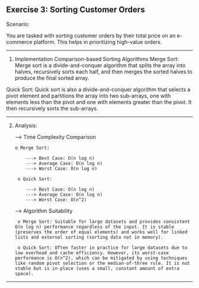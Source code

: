 Exercise 3: Sorting Customer Orders
------------------------------------------------------------------------------------------------------------------------------

Scenario:

You are tasked with sorting customer orders by their total price on an e-commerce platform. This helps in prioritizing high-value orders.

------------------------------------------------------------------------------------------------------------------------------
1. Implementation
  Comparison-based Sorting Algorithms
    Merge Sort:
      Merge sort is a divide-and-conquer algorithm that splits the array into halves, recursively sorts each half, and then merges the sorted halves to produce the final sorted array.

  Quick Sort:
      Quick sort is also a divide-and-conquer algorithm that selects a pivot element and partitions the array into two sub-arrays, one with elements less than the pivot and one with elements greater than the pivot. It then recursively sorts the sub-arrays.

------------------------------------------------------------------------------------------------------------------------------
2. Analysis:

   --> Time Complexity Comparison

       o Merge Sort:

           ---> Best Case: O(n log n)
           ---> Average Case: O(n log n)
           ---> Worst Case: O(n log n)
   
        o Quick Sort:

           ---> Best Case: O(n log n)
           ---> Average Case: O(n log n)
           ---> Worst Case: O(n^2)
   
    --> Algorithm Suitability

        o Merge Sort: Suitable for large datasets and provides consistent O(n log n) performance regardless of the input. It is stable (preserves the order of equal elements) and works well for linked lists and external sorting (sorting data not in memory).
        
        o Quick Sort: Often faster in practice for large datasets due to low overhead and cache efficiency. However, its worst-case performance is O(n^2), which can be mitigated by using techniques like random pivot selection or the median-of-three rule. It is not stable but is in-place (uses a small, constant amount of extra space).

------------------------------------------------------------------------------------------------------------------------------
